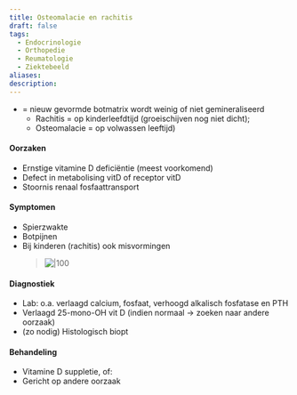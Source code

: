 ```yaml
---
title: Osteomalacie en rachitis
draft: false
tags:
  - Endocrinologie
  - Orthopedie
  - Reumatologie
  - Ziektebeeld
aliases: 
description: 
---
```



- = nieuw gevormde botmatrix wordt weinig of niet gemineraliseerd
	- Rachitis = op kinderleefdtijd (groeischijven nog niet dicht); 
	- Osteomalacie = op volwassen leeftijd)

#### Oorzaken
- Ernstige vitamine D deficiëntie (meest voorkomend)
- Defect in metabolising vitD of receptor vitD
- Stoornis renaal fosfaattransport

#### Symptomen
- Spierzwakte
- Botpijnen
- Bij kinderen (rachitis) ook misvormingen
	> ![|100](https://i.imgur.com/REQAzd3.png)

#### Diagnostiek
- Lab: o.a. verlaagd calcium, fosfaat, verhoogd alkalisch fosfatase en PTH
- Verlaagd 25-mono-OH vit D (indien normaal → zoeken naar andere oorzaak)
- (zo nodig) Histologisch biopt

#### Behandeling
- Vitamine D suppletie, of:
- Gericht op andere oorzaak